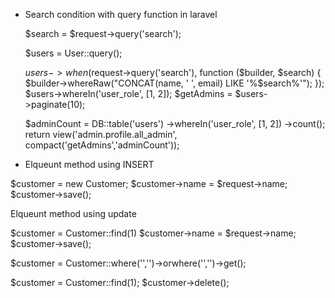 * Search condition with query function in laravel

    $search = $request->query('search');

    $users = User::query();

    $users->when($request->query('search'), function ($builder, $search) {
        $builder->whereRaw("CONCAT(name, ' ', email) LIKE '%$search%'");
    });
    $users->whereIn('user_role', [1, 2]);
    $getAdmins = $users->paginate(10);

    $adminCount = DB::table('users')
                ->whereIn('user_role', [1, 2])
                ->count();      
                return view('admin.profile.all_admin', compact('getAdmins','adminCount'));



* Elqueunt method using INSERT 

 $customer       = new Customer;
 $customer->name = $request->name;
 $customer->save();

 Elqueunt method using update

 $customer        = Customer::find(1)
 $customer->name  = $request->name;
 $customer->save();


$customer = Customer::where('','')->orwhere('','')->get();


$customer = Customer::find(1);
$customer->delete();



